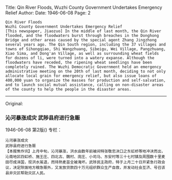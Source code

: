 Title: Qin River Floods, Wuzhi County Government Undertakes Emergency Relief
Author:
Date: 1946-06-08
Page: 2

    Qin River Floods
    Wuzhi County Government Undertakes Emergency Relief
    [This newspaper, Jiaozuo] In the middle of last month, the Qin River flooded, and the floodwaters burst through breaches in the Donghong Bridge and other areas caused by the special agent Zhang Jingzhong several years ago. The Qin South region, including the 37 villages and towns of Sihongqiao, Shi Wangzhuang, Sibeigu, Wei Village, Pangzhuang, Xiao Sima, and Dong'an Village, as well as surrounding wheat fields for dozens of li, were turned into a watery expanse. Although the floodwaters have receded, the ripening wheat seedlings have been completely ruined. The Wuzhi Democratic Government held an emergency administrative meeting on the 20th of last month, deciding to not only allocate local grain for emergency relief, but also issue loans of 400,000 yuan to organize the masses for production and self-salvation, and to launch social mutual assistance, calling on non-disaster areas of the county to help the people in the disaster areas.



<hr /> 

Original: 


### 沁河暴涨成灾  武陟县府进行急赈

1946-06-08
第2版()
专栏：

    沁河暴涨成灾
    武陟县府进行急赈
    【本报焦作讯】上月中旬，沁河暴涨，洪水由数年前被间特张敬忠决口之东虹桥等地冲决而出，沁南地区四虹桥、施王庄、四北古、魏村、庞庄、小司马、东安村等三十七村镇及周围数十里麦田尽成泽国，现洪水虽退，而待熟麦苗全被淹坏。武陟民主政府，特于上月二十日开紧急行政会议，决定除拨地方粮急赈外，又发放贷款四十万元组织群众生产自救，并发动社会互济、号召该县非灾区帮助灾区人民。
